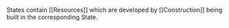 States contain [[Resources]] which are developed by [[Construction]] being built in the corresponding State.